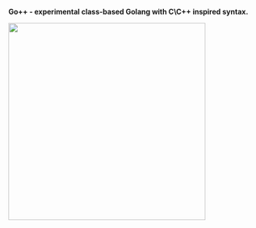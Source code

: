 **Go++ - experimental class-based Golang with C\C++ inspired syntax.**

<img src="https://github.com/AmorBielyi/gotoclass/blob/master/assets/logo.png" width="390"/>
 
